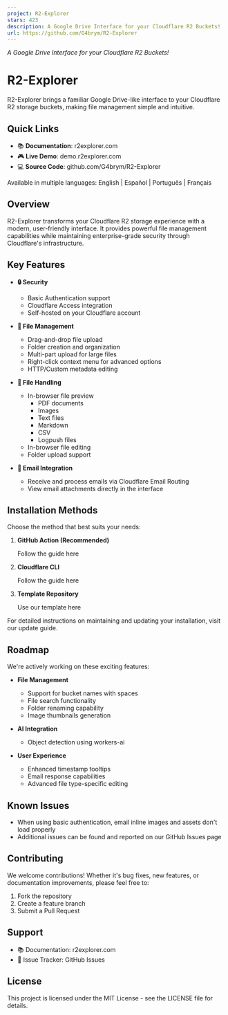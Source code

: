 ```yaml
---
project: R2-Explorer
stars: 423
description: A Google Drive Interface for your Cloudflare R2 Buckets!
url: https://github.com/G4brym/R2-Explorer
---
```


_A Google Drive Interface for your Cloudflare R2 Buckets!_

R2-Explorer
===========

R2-Explorer brings a familiar Google Drive-like interface to your Cloudflare R2 storage buckets, making file management simple and intuitive.

Quick Links
-----------

-   📚 **Documentation**: r2explorer.com
-   🎮 **Live Demo**: demo.r2explorer.com
-   💻 **Source Code**: github.com/G4brym/R2-Explorer

Available in multiple languages: English | Español | Português | Français

Overview
--------

R2-Explorer transforms your Cloudflare R2 storage experience with a modern, user-friendly interface. It provides powerful file management capabilities while maintaining enterprise-grade security through Cloudflare's infrastructure.

Key Features
------------

-   **🔒 Security**
    
    -   Basic Authentication support
    -   Cloudflare Access integration
    -   Self-hosted on your Cloudflare account
-   **📁 File Management**
    
    -   Drag-and-drop file upload
    -   Folder creation and organization
    -   Multi-part upload for large files
    -   Right-click context menu for advanced options
    -   HTTP/Custom metadata editing
-   **👀 File Handling**
    
    -   In-browser file preview
        -   PDF documents
        -   Images
        -   Text files
        -   Markdown
        -   CSV
        -   Logpush files
    -   In-browser file editing
    -   Folder upload support
-   **📧 Email Integration**
    
    -   Receive and process emails via Cloudflare Email Routing
    -   View email attachments directly in the interface

Installation Methods
--------------------

Choose the method that best suits your needs:

1.  **GitHub Action (Recommended)**
    
    Follow the guide here
    
2.  **Cloudflare CLI**
    
    Follow the guide here
    
3.  **Template Repository**
    
    Use our template here
    

For detailed instructions on maintaining and updating your installation, visit our update guide.

Roadmap
-------

We're actively working on these exciting features:

-   **File Management**
    
    -   Support for bucket names with spaces
    -   File search functionality
    -   Folder renaming capability
    -   Image thumbnails generation
-   **AI Integration**
    
    -   Object detection using workers-ai
-   **User Experience**
    
    -   Enhanced timestamp tooltips
    -   Email response capabilities
    -   Advanced file type-specific editing

Known Issues
------------

-   When using basic authentication, email inline images and assets don't load properly
-   Additional issues can be found and reported on our GitHub Issues page

Contributing
------------

We welcome contributions! Whether it's bug fixes, new features, or documentation improvements, please feel free to:

1.  Fork the repository
2.  Create a feature branch
3.  Submit a Pull Request

Support
-------

-   📚 Documentation: r2explorer.com
-   🐛 Issue Tracker: GitHub Issues

License
-------

This project is licensed under the MIT License - see the LICENSE file for details.
